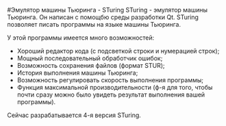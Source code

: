 #Эмулятор машины Тьюринга - STuring
STuring - эмулятор машины Тьюринга. Он написан с помощбю среды разработки Qt. STuring позволяет писать программы на языке машины Тьюринга.


[photo]: https://github.com/sturing/STuring/blob/master/images/img1.png "Программа - скриншот"

У этой программы имеется много возможностей:
+ Хороший редактор кода (с подсветкой строки и нумерацией строк);
+ Мощный последовательный обработчик ошибок;
+ Возможность сохранения файлов (формат STUR);
+ История выполнения машины Тьюринга;
+ Возможность регулировать скорость выполнения программы;
+ Функция максимальной производительности (ф-я для того, чтобы почти сразу можно было увидеть результат выполнения вашей программы).

Сейчас разрабатывается 4-я версия STuring.




